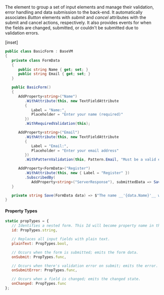 ﻿The element to group a set of input elements and manage their validation, error handling and data submission to the back-end.  It automatically associates _Button_ elements with _submit_ and _cancel_ attributes with the submit and cancel actions, respectively.  It also provides events for when the fields are changed, submitted, or couldn't be submitted due to validation errors. 

[inset]

```csharp
public class BasicForm : BaseVM
{
   private class FormData
   {
      public string Name { get; set; }
      public string Email { get; set; }
   }

   public BasicForm()
   {
      AddProperty<string>("Name")
         .WithAttribute(this, new TextFieldAttribute
         {
            Label = "Name:",
            Placeholder = "Enter your name (required)"
         })
         .WithRequiredValidation(this);

      AddProperty<string>("Email")
         .WithAttribute(this, new TextFieldAttribute
         { 
            Label = "Email:", 
            Placeholder = "Enter your email address" 
         })
         .WithPatternValidation(this, Pattern.Email, "Must be a valid email address.");

      AddProperty<FormData>("Register")
         .WithAttribute(this, new { Label = "Register" })
         .SubscribedBy(
            AddProperty<string>("ServerResponse"), submittedData => Save(submittedData));
   }

   private string Save(FormData data) => $"The name __'{data.Name}'__ with email '{data.Email}' was registered.";
}
```

#### Property Types

```jsx
static propTypes = {
   // Identifies a nested form. This Id will become property name in the master form data.
   id: PropTypes.string,

   // Replaces all input fields with plain text.
   plainText: PropTypes.bool,

   // Occurs when the form is submitted; emits the form data.
   onSubmit: PropTypes.func,

   // Occurs when there's validation error on submit; emits the error.
   onSubmitError: PropTypes.func,

   // Occurs when a field is changed; emits the changed state.
   onChanged: PropTypes.func
};
```